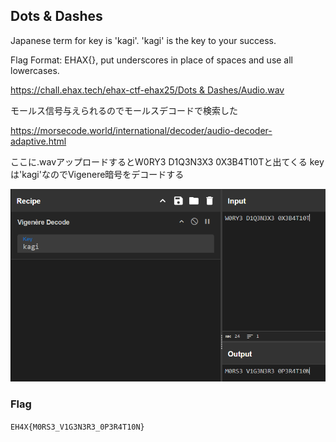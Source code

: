 ## Dots & Dashes

Japanese term for key is 'kagi'. 'kagi' is the key to your success.

Flag Format: EHAX{}, put underscores in place of spaces and use all lowercases.

[https://chall.ehax.tech/ehax-ctf-ehax25/Dots & Dashes/Audio.wav](https://chall.ehax.tech/ehax-ctf-ehax25/Dots%20&%20Dashes/Audio.wav)


モールス信号与えられるのでモールスデコードで検索した


https://morsecode.world/international/decoder/audio-decoder-adaptive.html


ここに.wavアップロードするとW0RY3 D1Q3N3X3 0X3B4T10Tと出てくる
keyは'kagi'なのでVigenere暗号をデコードする

![](image.png)

### Flag
`EH4X{M0RS3_V1G3N3R3_0P3R4T10N}`